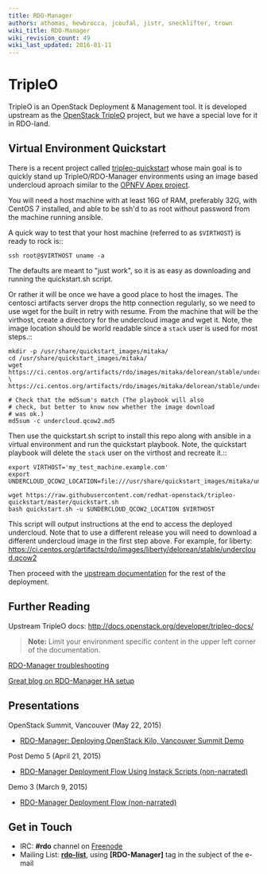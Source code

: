 ```yaml
---
title: RDO-Manager
authors: athomas, hewbrocca, jcoufal, jistr, snecklifter, trown
wiki_title: RDO-Manager
wiki_revision_count: 49
wiki_last_updated: 2016-01-11
---
```


# TripleO

TripleO is an OpenStack Deployment & Management tool. It is developed upstream as the [OpenStack TripleO](http://wiki.openstack.org/wiki/TripleO) project, but we have a special love for it in RDO-land.

## Virtual Environment Quickstart

There is a recent project called [tripleo-quickstart](https://github.com/redhat-openstack/tripleo-quickstart) whose main goal is to quickly stand up TripleO/RDO-Manager environments using an image based undercloud aproach similar to the [OPNFV Apex project](http://artifacts.opnfv.org/apex/docs/installation-instructions/).

You will need a host machine with at least 16G of RAM, preferably 32G,
with CentOS 7 installed, and able to be ssh'd to as root
without password from the machine running ansible.

A quick way to test that your host machine (referred to as `$VIRTHOST`) is
ready to rock is::

    ssh root@$VIRTHOST uname -a

The defaults are meant to "just work", so it is as easy as
downloading and running the quickstart.sh script.

Or rather it will be once we have a good place to host the
images. The centosci artifacts server drops the http connection
regularly, so we need to use wget for the built in retry with
resume. From the machine that will be the virthost, create a
directory for the undercloud image and wget it. Note, the
image location should be world readable since a ``stack`` user
is used for most steps.::

    mkdir -p /usr/share/quickstart_images/mitaka/
    cd /usr/share/quickstart_images/mitaka/
    wget https://ci.centos.org/artifacts/rdo/images/mitaka/delorean/stable/undercloud.qcow2.md5 \
    https://ci.centos.org/artifacts/rdo/images/mitaka/delorean/stable/undercloud.qcow2

    # Check that the md5sum's match (The playbook will also
    # check, but better to know now whether the image download
    # was ok.)
    md5sum -c undercloud.qcow2.md5

Then use the quickstart.sh script to install this repo along
with ansible in a virtual environment and run the quickstart
playbook. Note, the quickstart playbook will delete the ``stack``
user on the virthost and recreate it.::

    export VIRTHOST='my_test_machine.example.com'
    export UNDERCLOUD_QCOW2_LOCATION=file:///usr/share/quickstart_images/mitaka/undercloud.qcow2

    wget https://raw.githubusercontent.com/redhat-openstack/tripleo-quickstart/master/quickstart.sh
    bash quickstart.sh -u $UNDERCLOUD_QCOW2_LOCATION $VIRTHOST

This script will output instructions at the end to access the
deployed undercloud.  Note that to use a different release you will need to
download a different undercloud image in the first step above.
For example, for liberty:
https://ci.centos.org/artifacts/rdo/images/liberty/delorean/stable/undercloud.qcow2

Then proceed with the [upstream documentation](http://docs.openstack.org/developer/tripleo-docs/basic_deployment/basic_deployment_cli.html#upload-images) for the rest of the deployment.

## Further Reading

Upstream TripleO docs: <http://docs.openstack.org/developer/tripleo-docs/>

> **Note:** Limit your environment specific content in the upper left corner of the documentation.

[RDO-Manager troubleshooting](rdo-manager-troubleshooting)

[Great blog on RDO-Manager HA setup](https://remote-lab.net/rdo-manager-ha-openstack-deployment/)

## Presentations

OpenStack Summit, Vancouver (May 22, 2015)

*   [RDO-Manager: Deploying OpenStack Kilo, Vancouver Summit Demo](http://youtu.be/731INn1GDmk)

Post Demo 5 (April 21, 2015)

*   [RDO-Manager Deployment Flow Using Instack Scripts (non-narrated)](http://youtu.be/TyK0df3mCM8)

Demo 3 (March 9, 2015)

*   [RDO-Manager Deployment Flow (non-narrated)](http://youtu.be/zKG-CB8WdTg)

## Get in Touch

*   IRC: **#rdo** channel on [Freenode](http://freenode.net)
*   Mailing List: [**rdo-list**](//www.redhat.com/mailman/listinfo/rdo-list), using **[RDO-Manager]** tag in the subject of the e-mail
